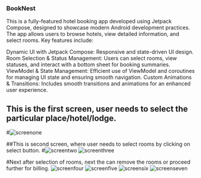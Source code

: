 ### BookNest
This is a fully-featured hotel booking app developed using Jetpack Compose, designed to showcase modern Android development practices. The app allows users to browse hotels, view detailed information, and select rooms. Key features include:

Dynamic UI with Jetpack Compose: Responsive and state-driven UI design.
Room Selection & Status Management: Users can select rooms, view statuses, and interact with a bottom sheet for booking summaries.
ViewModel & State Management: Efficient use of ViewModel and coroutines for managing UI state and ensuring smooth navigation.
Custom Animations & Transitions: Includes smooth transitions and animations for an enhanced user experience.

## This is the first screen, user needs to select the particular place/hotel/lodge.
#![screenone](https://github.com/user-attachments/assets/e738efcf-08c1-45cf-a165-7bd27bcfd47e)

##This is second screen, where user needs to select rooms by clicking on select button.
#![screentwo](https://github.com/user-attachments/assets/c60c59b2-a98b-478c-84e2-bbfa7273588d)
![screenthree](https://github.com/user-attachments/assets/ebfa2c7a-198f-4b8f-99ba-3b1f4baf1ecc)

#Next after selection of rooms, next the can remove the rooms or proceed further for billing.
![screenfour](https://github.com/user-attachments/assets/2762b792-8735-49c8-9e20-4108439d8b1c)
![screenfive](https://github.com/user-attachments/assets/0dfcb426-6c35-4bf7-ae2e-e74d975123f5)
![screensix](https://github.com/user-attachments/assets/e15aa749-ed80-491d-987d-3f225be3d4c6)
![screenseven](https://github.com/user-attachments/assets/d08f6d10-d4f4-4157-92ee-27f222c00340)
